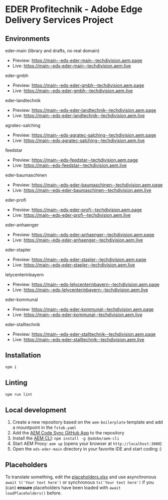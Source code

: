 # EDER Profitechnik - Adobe Edge Delivery Services Project

## Environments

eder-main (library and drafts, no real domain)
- Preview: https://main--eds-eder-main--techdivision.aem.page
- Live: https://main--eds-eder-main--techdivision.aem.live

eder-gmbh
- Preview: https://main--eds-eder-gmbh--techdivision.aem.page
- Live: https://main--eds-eder-gmbh--techdivision.aem.live

eder-landtechnik
- Preview: https://main--eds-eder-landtechnik--techdivision.aem.page
- Live: https://main--eds-eder-landtechnik--techdivision.aem.live

agratec-salching
- Preview: https://main--eds-agratec-salching--techdivision.aem.page
- Live: https://main--eds-agratec-salching--techdivision.aem.live

feedstar
- Preview: https://main--eds-feedstar--techdivision.aem.page
- Live: https://main--eds-feedstar--techdivision.aem.live

eder-baumaschinen
- Preview: https://main--eds-eder-baumaschinen--techdivision.aem.page
- Live: https://main--eds-eder-baumaschinen--techdivision.aem.live

eder-profi
- Preview: https://main--eds-eder-profi--techdivision.aem.page
- Live: https://main--eds-eder-profi--techdivision.aem.live

eder-anhaenger
- Preview: https://main--eds-eder-anhaenger--techdivision.aem.page
- Live: https://main--eds-eder-anhaenger--techdivision.aem.live

eder-stapler
- Preview: https://main--eds-eder-stapler--techdivision.aem.page
- Live: https://main--eds-eder-stapler--techdivision.aem.live

lelycenterinbayern
- Preview: https://main--eds-lelycenterinbayern--techdivision.aem.page
- Live: https://main--eds-lelycenterinbayern--techdivision.aem.live

eder-kommunal
- Preview: https://main--eds-eder-kommunal--techdivision.aem.page
- Live: https://main--eds-eder-kommunal--techdivision.aem.live

eder-stalltechnik
- Preview: https://main--eds-eder-stalltechnik--techdivision.aem.page
- Live: https://main--eds-eder-stalltechnik--techdivision.aem.live


## Installation

```sh
npm i
```

## Linting

```sh
npm run lint
```

## Local development

1. Create a new repository based on the `aem-boilerplate` template and add a mountpoint in the `fstab.yaml`
1. Add the [AEM Code Sync GitHub App](https://github.com/apps/aem-code-sync) to the repository
1. Install the [AEM CLI](https://github.com/adobe/helix-cli): `npm install -g @adobe/aem-cli`
1. Start AEM Proxy: `aem up` (opens your browser at `http://localhost:3000`)
1. Open the `eds-eder-main` directory in your favorite IDE and start coding :)

## Placeholders

To translate something, edit
the [placeholders.xlsx](https://edergmbh3.sharepoint.com/:x:/r/sites/MarketingEDSWebseiten/_layouts/15/Doc.aspx?sourcedoc=%7B63AB8C96-A1E2-42FE-95DC-35D9B607D61D%7D&file=placeholders.xlsx&action=default&mobileredirect=true)
and use asynchronous `await t('Your text here')` or synchronous `ts('Your text here')` if you (can) **ensure**
placeholders have
been loaded with `await loadPlaceholders()` before.
